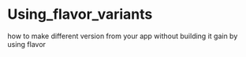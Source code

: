 # Using_flavor_variants
how to make different version from your app without building it gain by using flavor
